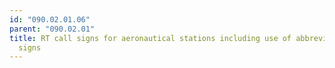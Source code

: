 ```yaml
---
id: "090.02.01.06"
parent: "090.02.01"
title: RT call signs for aeronautical stations including use of abbreviated call
  signs
---
```

